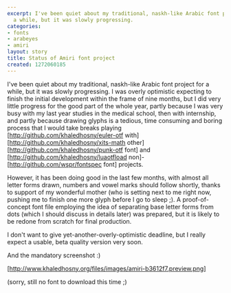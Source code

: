 ```yaml
---
excerpt: I've been quiet about my traditional, naskh-like Arabic font project for
  a while, but it was slowly progressing.
categories:
- fonts
- arabeyes
- amiri
layout: story
title: Status of Amiri font project
created: 1272060185
---
```

I've been quiet about my traditional, naskh-like Arabic font project for a while, but it was slowly progressing. I was overly optimistic expecting to finish the initial development within the frame of nine months, but I did very little progress for the good part of the whole year, partly because I was very busy with my last year studies in the medical school, then with internship, and partly because drawing glyphs is a tedious, time consuming and boring process that I would take breaks playing [http://github.com/khaledhosny/euler-otf with] [http://github.com/khaledhosny/xits-math other] [http://github.com/khaledhosny/punk-otf font] and [http://github.com/khaledhosny/luaotfload non]-[http://github.com/wspr/fontspec font] projects.

However, it has been doing good in the last few months, with almost all letter forms drawn, numbers and vowel marks should follow shortly, thanks to support of my wonderful mother (who is setting next to me right now, pushing me to finish one more glyph before I go to sleep ;). A proof-of-concept font file employing the idea of separating base letter forms from dots (which I should discuss in details later) was prepared, but it is likely to be redone from scratch for final production.

I don't want to give yet-another-overly-optimistic deadline, but I really expect a usable, beta quality version very soon.

And the mandatory screenshot :)

[http://www.khaledhosny.org/files/images/amiri-b3612f7.preview.png]

(sorry, still no font to download this time ;)
